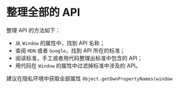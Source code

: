 # 整理全部的 API

整理 API 的方法如下：

- 从 `Window` 的属性中，找到 API 名称；
- 查阅 `MDN` 或者 `Google`，找到 API 所在的标准；
- 阅读标准，手工或者用代码整理出标准中包含的 API；
- 用代码在 `Window` 的属性中过滤掉标准中涉及的 API。

建议在隐私环境中获取全部属性 `Object.getOwnPropertyNames(window`

```js



```
